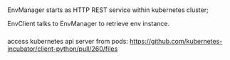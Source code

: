 
###
###

EnvManager starts as HTTP REST service within kubernetes cluster;


EnvClient talks to EnvManager to retrieve env instance.

###

access kubernetes api server from pods: https://github.com/kubernetes-incubator/client-python/pull/260/files

